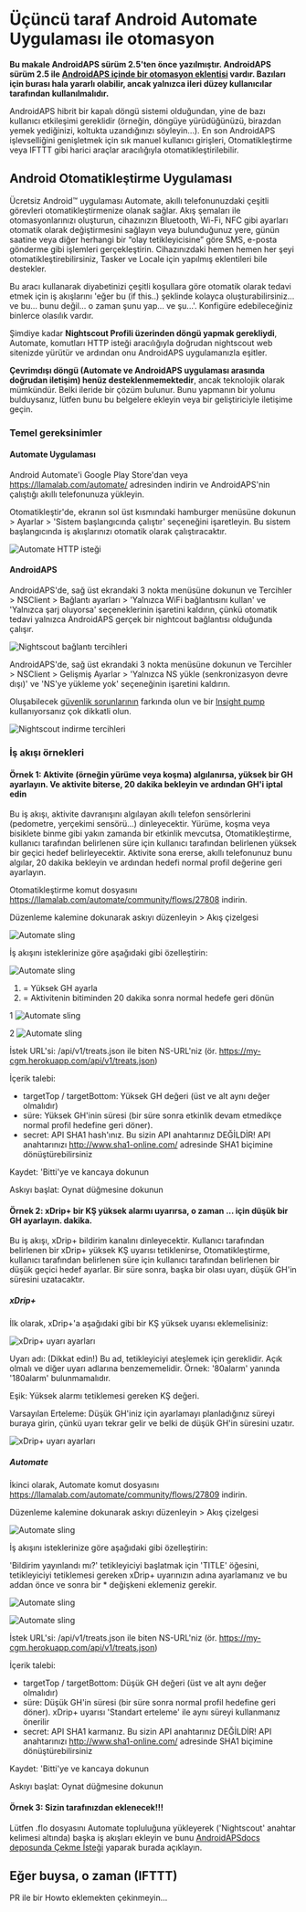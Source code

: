 # Üçüncü taraf Android Automate Uygulaması ile otomasyon

**Bu makale AndroidAPS sürüm 2.5'ten önce yazılmıştır. AndroidAPS sürüm 2.5 ile [AndroidAPS içinde bir otomasyon eklentisi](./Automation.md) vardır. Bazıları için burası hala yararlı olabilir, ancak yalnızca ileri düzey kullanıcılar tarafından kullanılmalıdır.**

AndroidAPS hibrit bir kapalı döngü sistemi olduğundan, yine de bazı kullanıcı etkileşimi gereklidir (örneğin, döngüye yürüdüğünüzü, birazdan yemek yediğinizi, koltukta uzandığınızı söyleyin...). En son AndroidAPS işlevselliğini genişletmek için sık manuel kullanıcı girişleri, Otomatikleştirme veya IFTTT gibi harici araçlar aracılığıyla otomatikleştirilebilir.

## Android Otomatikleştirme Uygulaması

Ücretsiz Android™ uygulaması Automate, akıllı telefonunuzdaki çeşitli görevleri otomatikleştirmenize olanak sağlar. Akış şemaları ile otomasyonlarınızı oluşturun, cihazınızın Bluetooth, Wi-Fi, NFC gibi ayarları otomatik olarak değiştirmesini sağlayın veya bulunduğunuz yere, günün saatine veya diğer herhangi bir “olay tetikleyicisine” göre SMS, e-posta gönderme gibi işlemleri gerçekleştirin. Cihazınızdaki hemen hemen her şeyi otomatikleştirebilirsiniz, Tasker ve Locale için yapılmış eklentileri bile destekler.

Bu aracı kullanarak diyabetinizi çeşitli koşullara göre otomatik olarak tedavi etmek için iş akışlarını 'eğer bu (if this..) şeklinde kolayca oluşturabilirsiniz... ve bu... bunu değil... o zaman şunu yap... ve şu...'. Konfigüre edebileceğiniz binlerce olasılık vardır.

Şimdiye kadar **Nightscout Profili üzerinden döngü yapmak gerekliydi**, Automate, komutları HTTP isteği aracılığıyla doğrudan nightscout web sitenizde yürütür ve ardından onu AndroidAPS uygulamanızla eşitler.

**Çevrimdışı döngü (Automate ve AndroidAPS uygulaması arasında doğrudan iletişim) henüz desteklenmemektedir**, ancak teknolojik olarak mümkündür. Belki ileride bir çözüm bulunur. Bunu yapmanın bir yolunu bulduysanız, lütfen bunu bu belgelere ekleyin veya bir geliştiriciyle iletişime geçin.

### Temel gereksinimler

#### Automate Uygulaması

Android Automate'i Google Play Store'dan veya <https://llamalab.com/automate/> adresinden indirin ve AndroidAPS'nin çalıştığı akıllı telefonunuza yükleyin.

Otomatikleştir'de, ekranın sol üst kısmındaki hamburger menüsüne dokunun > Ayarlar > 'Sistem başlangıcında çalıştır' seçeneğini işaretleyin. Bu sistem başlangıcında iş akışlarınızı otomatik olarak çalıştıracaktır.

![Automate HTTP isteği](../images/automate-app2.png)

#### AndroidAPS

AndroidAPS'de, sağ üst ekrandaki 3 nokta menüsüne dokunun ve Tercihler > NSClient > Bağlantı ayarları > 'Yalnızca WiFi bağlantısını kullan' ve 'Yalnızca şarj oluyorsa' seçeneklerinin işaretini kaldırın, çünkü otomatik tedavi yalnızca AndroidAPS gerçek bir nightcout bağlantısı olduğunda çalışır.

![Nightscout bağlantı tercihleri](../images/automate-aaps1.jpg)

AndroidAPS'de, sağ üst ekrandaki 3 nokta menüsüne dokunun ve Tercihler > NSClient > Gelişmiş Ayarlar > 'Yalnızca NS yükle (senkronizasyon devre dışı)' ve 'NS'ye yükleme yok' seçeneğinin işaretini kaldırın.

Oluşabilecek [güvenlik sorunlarının](Nightscout-security-considerations) farkında olun ve bir [Insight pump](Accu-Chek-Insight-Pump-settings-in-aaps) kullanıyorsanız çok dikkatli olun.

![Nightscout indirme tercihleri](../images/automate-aaps2.jpg)

### İş akışı örnekleri

#### Örnek 1: Aktivite (örneğin yürüme veya koşma) algılanırsa, yüksek bir GH ayarlayın. Ve aktivite biterse, 20 dakika bekleyin ve ardından GH'i iptal edin

Bu iş akışı, aktivite davranışını algılayan akıllı telefon sensörlerini (pedometre, yerçekimi sensörü...) dinleyecektir. Yürüme, koşma veya bisiklete binme gibi yakın zamanda bir etkinlik mevcutsa, Otomatikleştirme, kullanıcı tarafından belirlenen süre için kullanıcı tarafından belirlenen yüksek bir geçici hedef belirleyecektir. Aktivite sona ererse, akıllı telefonunuz bunu algılar, 20 dakika bekleyin ve ardından hedefi normal profil değerine geri ayarlayın.

Otomatikleştirme komut dosyasını <https://llamalab.com/automate/community/flows/27808> indirin.

Düzenleme kalemine dokunarak askıyı düzenleyin > Akış çizelgesi

![Automate sling](../images/automate-app3.png)

İş akışını isteklerinize göre aşağıdaki gibi özelleştirin:

![Automate sling](../images/automate-app6.png)

1. = Yüksek GH ayarla
2. = Aktivitenin bitiminden 20 dakika sonra normal hedefe geri dönün

1 ![Automate sling](../images/automate-app1.png)

2 ![Automate sling](../images/automate-app5.png)

İstek URL'si: /api/v1/treats.json ile biten NS-URL'niz (ör. https://my-cgm.herokuapp.com/api/v1/treats.json)

İçerik talebi:

* targetTop / targetBottom: Yüksek GH değeri (üst ve alt aynı değer olmalıdır)
* süre: Yüksek GH'inin süresi (bir süre sonra etkinlik devam etmedikçe normal profil hedefine geri döner). 
* secret: API SHA1 hash'ınız. Bu sizin API anahtarınız DEĞİLDİR! API anahtarınızı <http://www.sha1-online.com/> adresinde SHA1 biçimine dönüştürebilirsiniz

Kaydet: 'Bitti'ye ve kancaya dokunun

Askıyı başlat: Oynat düğmesine dokunun

#### Örnek 2: xDrip+ bir KŞ yüksek alarmı uyarırsa, o zaman ... için düşük bir GH ayarlayın. dakika.

Bu iş akışı, xDrip+ bildirim kanalını dinleyecektir. Kullanıcı tarafından belirlenen bir xDrip+ yüksek KŞ uyarısı tetiklenirse, Otomatikleştirme, kullanıcı tarafından belirlenen süre için kullanıcı tarafından belirlenen bir düşük geçici hedef ayarlar. Bir süre sonra, başka bir olası uyarı, düşük GH'in süresini uzatacaktır.

##### xDrip+

İlk olarak, xDrip+'a aşağıdaki gibi bir KŞ yüksek uyarısı eklemelisiniz:

![xDrip+ uyarı ayarları](../images/automate-xdrip1.png)

Uyarı adı: (Dikkat edin!) Bu ad, tetikleyiciyi ateşlemek için gereklidir. Açık olmalı ve diğer uyarı adlarına benzememelidir. Örnek: '80alarm' yanında '180alarm' bulunmamalıdır.

Eşik: Yüksek alarmı tetiklemesi gereken KŞ değeri.

Varsayılan Erteleme: Düşük GH'iniz için ayarlamayı planladığınız süreyi buraya girin, çünkü uyarı tekrar gelir ve belki de düşük GH'in süresini uzatır.

![xDrip+ uyarı ayarları](../images/automate-xdrip2.png)

##### Automate

İkinci olarak, Automate komut dosyasını <https://llamalab.com/automate/community/flows/27809> indirin.

Düzenleme kalemine dokunarak askıyı düzenleyin > Akış çizelgesi

![Automate sling](../images/automate-app3.png)

İş akışını isteklerinize göre aşağıdaki gibi özelleştirin:

'Bildirim yayınlandı mı?' tetikleyiciyi başlatmak için 'TITLE' öğesini, tetikleyiciyi tetiklemesi gereken xDrip+ uyarınızın adına ayarlamanız ve bu addan önce ve sonra bir * değişkeni eklemeniz gerekir.

![Automate sling](../images/automate-app7.png)

![Automate sling](../images/automate-app4.png)

İstek URL'si: /api/v1/treats.json ile biten NS-URL'niz (ör. https://my-cgm.herokuapp.com/api/v1/treats.json)

İçerik talebi:

* targetTop / targetBottom: Düşük GH değeri (üst ve alt aynı değer olmalıdır)
* süre: Düşük GH'in süresi (bir süre sonra normal profil hedefine geri döner). xDrip+ uyarısı 'Standart erteleme' ile aynı süreyi kullanmanız önerilir
* secret: API SHA1 karmanız. Bu sizin API anahtarınız DEĞİLDİR! API anahtarınızı <http://www.sha1-online.com/> adresinde SHA1 biçimine dönüştürebilirsiniz

Kaydet: 'Bitti'ye ve kancaya dokunun

Askıyı başlat: Oynat düğmesine dokunun

#### Örnek 3: Sizin tarafınızdan eklenecek!!!

Lütfen .flo dosyasını Automate topluluğuna yükleyerek ('Nightscout' anahtar kelimesi altında) başka iş akışları ekleyin ve bunu [AndroidAPSdocs deposunda Çekme İsteği](../make-a-PR.md) yaparak burada açıklayın.

## Eğer buysa, o zaman (IFTTT)

PR ile bir Howto eklemekten çekinmeyin...